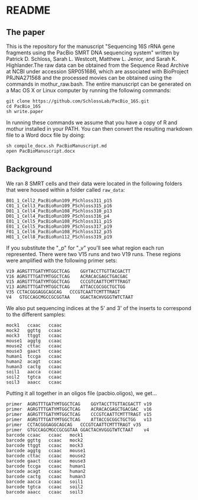 # README

## The paper

This is the repository for the manuscript "Sequencing 16S rRNA gene fragments
using the PacBio SMRT DNA sequencing system" written by Patrick D. Schloss,
Sarah L. Westcott, Matthew L. Jenior, and Sarah K. Highlander.The raw data can
be obtained from the Sequence Read Archive at NCBI under accession SRP051686,
which are associated with BioProject PRJNA271568 and the
processed movies can be obtained using the commands in mothur_raw.bash. The
entire manuscript can be generated on a Mac OS X or Linux computer by running
the following commands:

```
git clone https://github.com/SchlossLab/PacBio_16S.git
cd PacBio_16S
sh write.paper
```

In running these commands we assume that you have a copy of R and mothur
installed in your PATH. You can then convert the resulting markdown file to a
Word docx file by doing:

```
sh compile_docx.sh PacBioManuscript.md
open PacBioManuscript.docx
```



## Background

We ran 8 SMRT cells and their data were located in the following folders that
were housed within a folder called `raw_data`:

```
B01_1_Cell2_PacBioRun109_PSchloss311_p15  
C01_1_Cell3_PacBioRun109_PSchloss315_p16  
D01_1_Cell4_PacBioRun108_PSchloss310_p13  
D01_1_Cell4_PacBioRun109_PSchloss316_p4  
E01_1_Cell5_PacBioRun108_PSchloss311_p15  
E01_1_Cell5_PacBioRun109_PSchloss317_p19  
F01_1_Cell6_PacBioRun108_PSchloss312_p35  
H01_1_Cell8_PacBioRun112_PSchloss319_p19
```

If you substitute the "\_p" for "\_v" you'll see what region each run
represented. There were two V15 runs and two V19 runs. These regions were
amplified with the following primer sets:

```
V19	AGRGTTTGATYMTGGCTCAG	GGYTACCTTGTTACGACTT  
V16	AGRGTTTGATYMTGGCTCAG	ACRACACGAGCTGACGAC  
V15	AGRGTTTGATYMTGGCTCAG	CCCGTCAATTCMTTTRAGT  
V13	AGRGTTTGATYMTGGCTCAG	ATTACCGCGGCTGCTGG  
V35	CCTACGGGAGGCAGCAG	CCCGTCAATTCMTTTRAGT  
V4	 GTGCCAGCMGCCGCGGTAA	GGACTACHVGGGTWTCTAAT
```

We also put sequencing indices at the 5' and 3' of the inserts to correspond to
the different samples:

```
mock1	ccaac	ccaac  
mock2	ggttg	ccaac  
mock3	ttggt	ccaac  
mouse1	aggtg	ccaac  
mouse2	cttac	ccaac  
mouse3	gaact	ccaac  
human1	tccga	ccaac  
human2	acagt	ccaac  
human3	cactg	ccaac  
soil1	aacca	ccaac  
soil2	tgtca	ccaac  
soil3	aaacc	ccaac
```


Putting it all together in an oligos file (pacbio.oligos), we get...

```
primer	AGRGTTTGATYMTGGCTCAG	GGYTACCTTGTTACGACTT	v19  
primer	AGRGTTTGATYMTGGCTCAG	ACRACACGAGCTGACGAC	v16  
primer	AGRGTTTGATYMTGGCTCAG	CCCGTCAATTCMTTTRAGT	v15  
primer	AGRGTTTGATYMTGGCTCAG	ATTACCGCGGCTGCTGG	v13  
primer	CCTACGGGAGGCAGCAG	CCCGTCAATTCMTTTRAGT	v35  
primer	GTGCCAGCMGCCGCGGTAA	GGACTACHVGGGTWTCTAAT	v4  
barcode	ccaac	ccaac	mock1  
barcode	ggttg	ccaac	mock2  
barcode	ttggt	ccaac	mock3  
barcode	aggtg	ccaac	mouse1  
barcode	cttac	ccaac	mouse2  
barcode	gaact	ccaac	mouse3  
barcode	tccga	ccaac	human1  
barcode	acagt	ccaac	human2  
barcode	cactg	ccaac	human3  
barcode	aacca	ccaac	soil1  
barcode	tgtca	ccaac	soil2  
barcode	aaacc	ccaac	soil3
```
